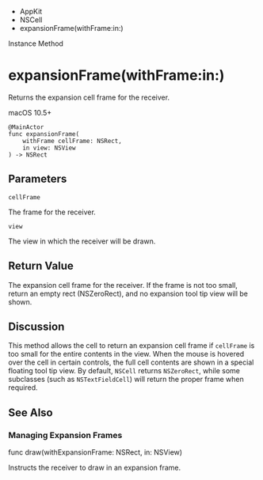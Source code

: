 

- AppKit
- NSCell
-  expansionFrame(withFrame:in:) 

Instance Method

# expansionFrame(withFrame:in:)

Returns the expansion cell frame for the receiver.

macOS 10.5+

``` source
@MainActor
func expansionFrame(
    withFrame cellFrame: NSRect,
    in view: NSView
) -> NSRect
```

## Parameters 

`cellFrame`  

The frame for the receiver.

`view`  

The view in which the receiver will be drawn.

## Return Value

The expansion cell frame for the receiver. If the frame is not too small, return an empty rect (NSZeroRect), and no expansion tool tip view will be shown.

## Discussion

This method allows the cell to return an expansion cell frame if `cellFrame` is too small for the entire contents in the view. When the mouse is hovered over the cell in certain controls, the full cell contents are shown in a special floating tool tip view. By default, `NSCell` returns `NSZeroRect`, while some subclasses (such as `NSTextFieldCell`) will return the proper frame when required.

## See Also

### Managing Expansion Frames

func draw(withExpansionFrame: NSRect, in: NSView)

Instructs the receiver to draw in an expansion frame.

